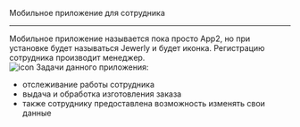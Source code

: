 Мобильное приложение для сотрудника
___
Мобильное приложение называется пока просто App2, но при установке будет называться Jewerly и будет иконка.
Регистрацию сотрудника производит менеджер.
<br>
![icon](https://user-images.githubusercontent.com/63611047/120078607-e1382280-c0b8-11eb-8e56-6fbb31d47fe8.png)
Задачи данного приложения:
- отслеживание работы сотрудника
- выдача и обработка изготовления заказа 
- также сотруднику предоставлена возможность изменять свои данные
